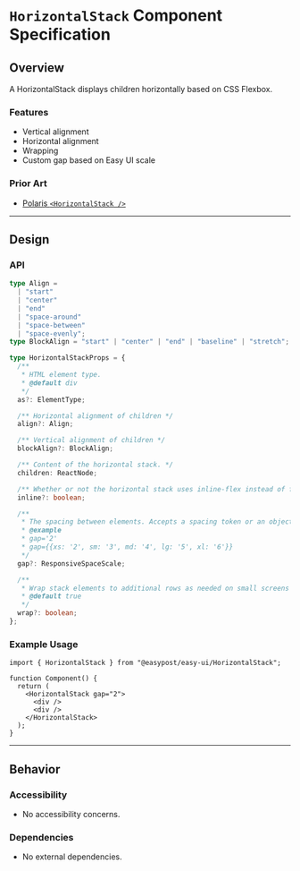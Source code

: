 # `HorizontalStack` Component Specification

## Overview

A HorizontalStack displays children horizontally based on CSS Flexbox.

### Features

- Vertical alignment
- Horizontal alignment
- Wrapping
- Custom gap based on Easy UI scale

### Prior Art

- [Polaris `<HorizontalStack />`](https://polaris.shopify.com/components/layout-and-structure/horizontal-stack)

---

## Design

### API

```ts
type Align =
  | "start"
  | "center"
  | "end"
  | "space-around"
  | "space-between"
  | "space-evenly";
type BlockAlign = "start" | "center" | "end" | "baseline" | "stretch";

type HorizontalStackProps = {
  /**
   * HTML element type.
   * @default div
   */
  as?: ElementType;

  /** Horizontal alignment of children */
  align?: Align;

  /** Vertical alignment of children */
  blockAlign?: BlockAlign;

  /** Content of the horizontal stack. */
  children: ReactNode;

  /** Whether or not the horizontal stack uses inline-flex instead of flex. */
  inline?: boolean;

  /**
   * The spacing between elements. Accepts a spacing token or an object of spacing tokens for different screen sizes.
   * @example
   * gap='2'
   * gap={{xs: '2', sm: '3', md: '4', lg: '5', xl: '6'}}
   */
  gap?: ResponsiveSpaceScale;

  /**
   * Wrap stack elements to additional rows as needed on small screens
   * @default true
   */
  wrap?: boolean;
};
```

### Example Usage

```tsx
import { HorizontalStack } from "@easypost/easy-ui/HorizontalStack";

function Component() {
  return (
    <HorizontalStack gap="2">
      <div />
      <div />
    </HorizontalStack>
  );
}
```

---

## Behavior

### Accessibility

- No accessibility concerns.

### Dependencies

- No external dependencies.

